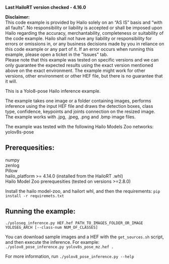 **Last HailoRT version checked - 4.16.0**

**Disclaimer:** <br />
This code example is provided by Hailo solely on an “AS IS” basis and “with all faults”. No responsibility or liability is accepted or shall be imposed upon Hailo regarding the accuracy, merchantability, completeness or suitability of the code example. Hailo shall not have any liability or responsibility for errors or omissions in, or any business decisions made by you in reliance on this code example or any part of it. If an error occurs when running this example, please open a ticket in the "Issues" tab.<br />
Please note that this example was tested on specific versions and we can only guarantee the expected results using the exact version mentioned above on the exact environment. The example might work for other versions, other environment or other HEF file, but there is no guarantee that it will.


This is a Yolo8-pose Hailo inference example.  

The example takes one image or a folder containing images, performs inference using the input HEF file and draws the detection boxes, class type, confidence, keypoints and joints connection on the resized image.  
The example works with .jpg, .jpeg, .png and .bmp image files.  

The example was tested with the following Hailo Models Zoo networks:  
yolov8s-pose

## Prerequesities:
numpy  
zenlog  
Pillow  
hailo_platform >= 4.14.0 (installed from the HailoRT .whl)  
Hailo Model Zoo prerequesities (tested on versions >=2.8.0)

Install the hailo model-zoo, and hailort whl, and then the requirements:
`pip install -r requiremets.txt`


## Running the example:  
```./yoloseg_inference.py HEF.hef PATH_TO_IMAGES_FOLDER_OR_IMAGE YOLOSEG_ARCH [--class-num NUM_OF_CLASSES]```

You can download sample images and a HEF with the `get_sources.sh` script, and then execute the inference.
For example:  
```./yolov8_pose_inference.py yolov8s_pose_mz.hef .```

For more information, run ```./yolov8_pose_inference.py --help```   

